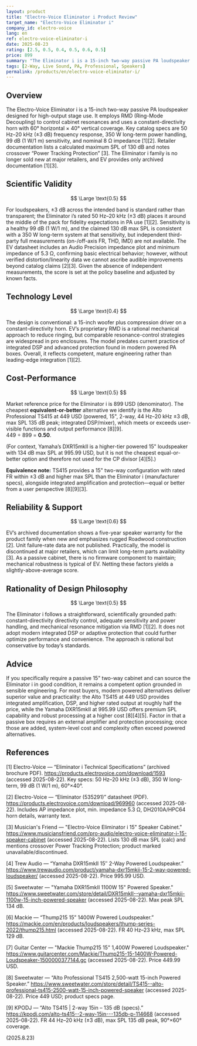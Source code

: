 ```yaml
---
layout: product
title: "Electro-Voice Eliminator i Product Review"
target_name: "Electro-Voice Eliminator i"
company_id: electro-voice
lang: en
ref: electro-voice-eliminator-i
date: 2025-08-23
rating: [2.5, 0.5, 0.4, 0.5, 0.6, 0.5]
price: 899
summary: "The Eliminator i is a 15-inch two-way passive PA loudspeaker with Ring-Mode Decoupling (RMD), rated 350 W long-term, 99 dB sensitivity, and 60°×40° horn coverage."
tags: [2-Way, Live Sound, PA, Professional, Speakers]
permalink: /products/en/electro-voice-eliminator-i/
---
```

## Overview

The Electro-Voice Eliminator i is a 15-inch two-way passive PA loudspeaker designed for high-output stage use. It employs RMD (Ring-Mode Decoupling) to control cabinet resonances and uses a constant-directivity horn with 60° horizontal × 40° vertical coverage. Key catalog specs are 50 Hz–20 kHz (±3 dB) frequency response, 350 W long-term power handling, 99 dB (1 W/1 m) sensitivity, and nominal 8 Ω impedance [1][2]. Retailer documentation lists a calculated maximum SPL of 130 dB and notes crossover “Power Tracking Protection” [3]. The Eliminator i family is no longer sold new at major retailers, and EV provides only archived documentation [1][3].

## Scientific Validity

$$ \Large \text{0.5} $$

For loudspeakers, ±3 dB across the intended band is standard rather than transparent; the Eliminator i’s rated 50 Hz–20 kHz (±3 dB) places it around the middle of the pack for fidelity expectations in PA use [1][2]. Sensitivity is a healthy 99 dB (1 W/1 m), and the claimed 130 dB max SPL is consistent with a 350 W long-term system at that sensitivity, but independent third-party full measurements (on-/off-axis FR, THD, IMD) are not available. The EV datasheet includes an Audio Precision impedance plot and minimum impedance of 5.3 Ω, confirming basic electrical behavior; however, without verified distortion/linearity data we cannot ascribe audible improvements beyond catalog claims [2][3]. Given the absence of independent measurements, the score is set at the policy baseline and adjusted by known facts.

## Technology Level

$$ \Large \text{0.4} $$

The design is conventional: a 15-inch woofer plus compression driver on a constant-directivity horn. EV’s proprietary RMD is a rational mechanical approach to reduce ringing, but comparable resonance-control strategies are widespread in pro enclosures. The model predates current practice of integrated DSP and advanced protection found in modern powered PA boxes. Overall, it reflects competent, mature engineering rather than leading-edge integration [1][2].

## Cost-Performance

$$ \Large \text{0.5} $$

Market reference price for the Eliminator i is 899 USD (denominator). The cheapest **equivalent-or-better** alternative we identify is the Alto Professional TS415 at 449 USD (powered, 15", 2-way, 44 Hz–20 kHz ±3 dB, max SPL 135 dB peak; integrated DSP/mixer), which meets or exceeds user-visible functions and output performance [8][9].  
449 ÷ 899 = **0.50**.

(For context, Yamaha’s DXR15mkII is a higher-tier powered 15" loudspeaker with 134 dB max SPL at 995.99 USD, but it is not the cheapest equal-or-better option and therefore not used for the CP divisor [4][5].)

**Equivalence note:** TS415 provides a 15" two-way configuration with rated FR within ±3 dB and higher max SPL than the Eliminator i (manufacturer specs), alongside integrated amplification and protection—equal or better from a user perspective [8][9][3].

## Reliability & Support

$$ \Large \text{0.6} $$

EV’s archived documentation shows a five-year speaker warranty for the product family when new and emphasizes rugged Roadwood construction [2]. Unit failure-rate data are not published. Practically, the model is discontinued at major retailers, which can limit long-term parts availability [3]. As a passive cabinet, there is no firmware component to maintain; mechanical robustness is typical of EV. Netting these factors yields a slightly-above-average score.

## Rationality of Design Philosophy

$$ \Large \text{0.5} $$

The Eliminator i follows a straightforward, scientifically grounded path: constant-directivity directivity control, adequate sensitivity and power handling, and mechanical resonance mitigation via RMD [1][2]. It does not adopt modern integrated DSP or adaptive protection that could further optimize performance and convenience. The approach is rational but conservative by today’s standards.

## Advice

If you specifically require a passive 15" two-way cabinet and can source the Eliminator i in good condition, it remains a competent option grounded in sensible engineering. For most buyers, modern powered alternatives deliver superior value and practicality: the Alto TS415 at 449 USD provides integrated amplification, DSP, and higher rated output at roughly half the price, while the Yamaha DXR15mkII at 995.99 USD offers premium SPL capability and robust processing at a higher cost [8][4][5]. Factor in that a passive box requires an external amplifier and protection processing; once those are added, system-level cost and complexity often exceed powered alternatives.

## References

[1] Electro-Voice — “Eliminator i Technical Specifications” (archived brochure PDF). https://products.electrovoice.com/download/1593 (accessed 2025-08-22). Key specs: 50 Hz–20 kHz (±3 dB), 350 W long-term, 99 dB (1 W/1 m), 60°×40°.

[2] Electro-Voice — “Eliminator (535291)” datasheet (PDF). https://products.electrovoice.com/download/969960 (accessed 2025-08-22). Includes AP impedance plot, min. impedance 5.3 Ω, DH2010A/HPC64 horn details, warranty text.

[3] Musician's Friend — "Electro-Voice Eliminator i 15" Speaker Cabinet." https://www.musiciansfriend.com/pro-audio/electro-voice-eliminator-i-15-speaker-cabinet (accessed 2025-08-22). Lists 130 dB max SPL (calc) and mentions crossover Power Tracking Protection; product marked unavailable/discontinued.

[4] Trew Audio — “Yamaha DXR15mkII 15″ 2-Way Powered Loudspeaker.” https://www.trewaudio.com/product/yamaha-dxr15mkii-15-2-way-powered-loudspeaker/ (accessed 2025-08-22). Price 995.99 USD.

[5] Sweetwater — "Yamaha DXR15mkII 1100W 15" Powered Speaker." https://www.sweetwater.com/store/detail/DXR15mkII--yamaha-dxr15mkii-1100w-15-inch-powered-speaker (accessed 2025-08-22). Max peak SPL 134 dB.

[6] Mackie — “Thump215 15” 1400W Powered Loudspeaker.” https://mackie.com/en/products/loudspeakers/thump-series-2022/thump215.html (accessed 2025-08-22). FR 40 Hz–23 kHz, max SPL 129 dB.

[7] Guitar Center — "Mackie Thump215 15" 1,400W Powered Loudspeaker." https://www.guitarcenter.com/Mackie/Thump215-15-1400W-Powered-Loudspeaker-1500000377144.gc (accessed 2025-08-22). Price 449.99 USD.

[8] Sweetwater — “Alto Professional TS415 2,500-watt 15-inch Powered Speaker.” https://www.sweetwater.com/store/detail/TS415--alto-professional-ts415-2500-watt-15-inch-powered-speaker (accessed 2025-08-22). Price 449 USD; product specs page.

[9] KPODJ — “Alto TS415 | 2-way 15in – 135 dB (specs).” https://kpodj.com/alto-ts415--2-way-15in---135db-p-114668 (accessed 2025-08-22). FR 44 Hz–20 kHz (±3 dB), max SPL 135 dB peak, 90°×60° coverage.

(2025.8.23)

